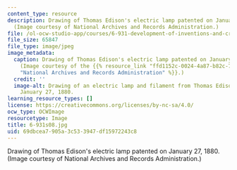 ```yaml
---
content_type: resource
description: Drawing of Thomas Edison's electric lamp patented on January 27, 1880.
  (Image courtesy of National Archives and Records Administration.)
file: /ol-ocw-studio-app/courses/6-931-development-of-inventions-and-creative-ideas-spring-2008/69dbcea7905a3c533947df15972243c8_6-931s08.jpg
file_size: 65847
file_type: image/jpeg
image_metadata:
  caption: Drawing of Thomas Edison's electric lamp patented on January 27, 1880.
    (Image courtesy of the {{% resource_link "ffd1152c-0024-4a87-b82c-7835c8d2d6fe"
    "National Archives and Records Administration" %}}.)
  credit: ''
  image-alt: Drawing of an electric lamp and filament from Thomas Edison's U.S. patent,
    January 27, 1880.
learning_resource_types: []
license: https://creativecommons.org/licenses/by-nc-sa/4.0/
ocw_type: OCWImage
resourcetype: Image
title: 6-931s08.jpg
uid: 69dbcea7-905a-3c53-3947-df15972243c8
---
```

Drawing of Thomas Edison's electric lamp patented on January 27, 1880. (Image courtesy of National Archives and Records Administration.)